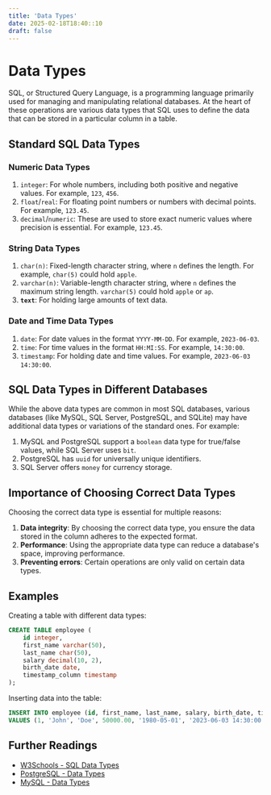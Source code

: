 ```yaml
---
title: 'Data Types'
date: 2025-02-18T18:40::10
draft: false
---
```


# Data Types

SQL, or Structured Query Language, is a programming language primarily used for managing and manipulating relational databases. At the heart of these operations are various data types that SQL uses to define the data that can be stored in a particular column in a table.

## Standard SQL Data Types

### Numeric Data Types

1. `integer`: For whole numbers, including both positive and negative values. For example, `123`, `456`.
2. `float`/`real`: For floating point numbers or numbers with decimal points. For example, `123.45`.
3. `decimal`/`numeric`: These are used to store exact numeric values where precision is essential. For example, `123.45`.

### String Data Types

1. `char(n)`: Fixed-length character string, where `n` defines the length. For example, `char(5)` could hold `apple`.
2. `varchar(n)`: Variable-length character string, where `n` defines the maximum string length. `varchar(5)` could hold `apple` or `ap`.
3. **`text`**: For holding large amounts of text data.

### Date and Time Data Types

1. `date`: For date values in the format `YYYY-MM-DD`. For example, `2023-06-03`.
2. `time`: For time values in the format `HH:MI:SS`. For example, `14:30:00`.
3. `timestamp`: For holding date and time values. For example, `2023-06-03 14:30:00`.

## SQL Data Types in Different Databases

While the above data types are common in most SQL databases, various databases (like MySQL, SQL Server, PostgreSQL, and SQLite) may have additional data types or variations of the standard ones. For example:

1. MySQL and PostgreSQL support a `boolean` data type for true/false values, while SQL Server uses `bit`.
2. PostgreSQL has `uuid` for universally unique identifiers.
3. SQL Server offers `money` for currency storage.

## Importance of Choosing Correct Data Types

Choosing the correct data type is essential for multiple reasons:

1. **Data integrity**: By choosing the correct data type, you ensure the data stored in the column adheres to the expected format.
2. **Performance**: Using the appropriate data type can reduce a database's space, improving performance.
3. **Preventing errors**: Certain operations are only valid on certain data types.

## Examples

Creating a table with different data types:

```sql
CREATE TABLE employee (
    id integer,
    first_name varchar(50),
    last_name char(50),
    salary decimal(10, 2),
    birth_date date,
    timestamp_column timestamp
);
```

Inserting data into the table:

```sql
INSERT INTO employee (id, first_name, last_name, salary, birth_date, timestamp_column)
VALUES (1, 'John', 'Doe', 50000.00, '1980-05-01', '2023-06-03 14:30:00');
```

## Further Readings

- [W3Schools - SQL Data Types](https://www.w3schools.com/sql/sql_datatypes.asp)
- [PostgreSQL - Data Types](https://www.postgresql.org/docs/9.5/datatype.html)
- [MySQL - Data Types](https://dev.mysql.com/doc/refman/8.0/en/data-types.html)
